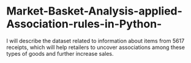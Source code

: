 # Market-Basket-Analysis-applied-Association-rules-in-Python-
I will describe the dataset related to information about items from 5617 receipts, which will help retailers to uncover associations among these types of goods and further increase sales.
